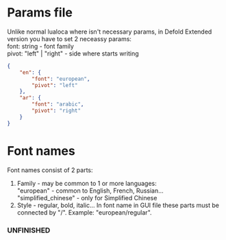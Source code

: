 # Params file
Unlike normal lualoca where isn't necessary params, in Defold Extended version you have to set 2 neceassy params:\
font: string - font family\
pivot: "left" | "right" - side where starts writing
```json
{
	"en": {
		"font": "european",
		"pivot": "left"
	},
	"ar": {
		"font": "arabic",
		"pivot": "right"
	}
}
```

# Font names
Font names consist of 2 parts:
1. Family - may be common to 1 or more languages:\
	"european" - common to English, French, Russian...\
	"simplified_chinese" - only for Simplified Chinese
2. Style - regular, bold, italic...
In font name in GUI file these parts must be connected by "/". Example: "european/regular".

### UNFINISHED
